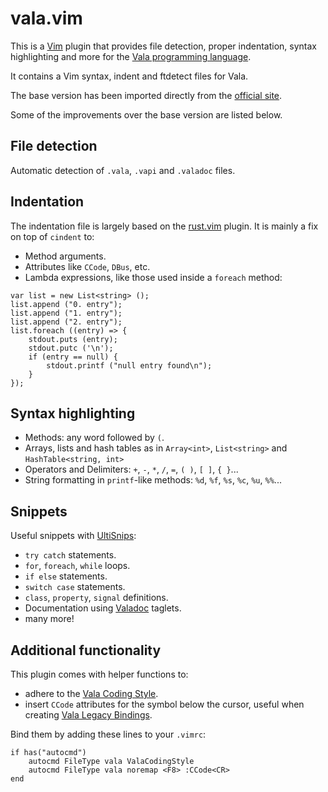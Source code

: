 # vala.vim

This is a [Vim][vim] plugin that provides file detection, proper indentation, syntax highlighting and more for the [Vala programming language][vala].

It contains a Vim syntax, indent and ftdetect files for Vala.

The base version has been imported directly from the [official site][vala-vim].

Some of the improvements over the base version are listed below.

## File detection

Automatic detection of `.vala`, `.vapi` and `.valadoc` files.

## Indentation

The indentation file is largely based on the [rust.vim][rust-vim] plugin.
It is mainly a fix on top of `cindent` to:

* Method arguments.
* Attributes like `CCode`, `DBus`, etc.
* Lambda expressions, like those used inside a `foreach` method:

```vala
var list = new List<string> ();
list.append ("0. entry");
list.append ("1. entry");
list.append ("2. entry");
list.foreach ((entry) => {
	stdout.puts (entry);
	stdout.putc ('\n');
	if (entry == null) {
		stdout.printf ("null entry found\n");
	}
});
```

## Syntax highlighting

* Methods: any word followed by `(`.
* Arrays, lists and hash tables as in `Array<int>`, `List<string>` and `HashTable<string, int>`
* Operators and Delimiters: `+`, `-`, `*`, `/`, `=`, `( )`, `[ ]`, `{ }`...
* String formatting in `printf`-like methods: `%d`, `%f`, `%s`, `%c`, `%u`, `%%`...

## Snippets

Useful snippets with [UltiSnips][ultisnips]:

* `try catch` statements.
* `for`, `foreach`, `while` loops.
* `if else` statements.
* `switch case` statements.
* `class`, `property`, `signal` definitions.
* Documentation using [Valadoc][valadoc] taglets.
* many more!

## Additional functionality

This plugin comes with helper functions to:

* adhere to the [Vala Coding Style][vcs].
* insert `CCode` attributes for the symbol below the cursor, useful when creating [Vala Legacy Bindings][vlb].

Bind them by adding these lines to your `.vimrc`:

```vim
if has("autocmd")
	autocmd FileType vala ValaCodingStyle
	autocmd FileType vala noremap <F8> :CCode<CR>
end
```

[rust-vim]:https://github.com/rust-lang/rust.vim
[vala]:https://wiki.gnome.org/Projects/Vala
[vala-vim]:https://wiki.gnome.org/Projects/Vala/Vim
[valadoc]:https://valadoc.org
[vcs]:https://wiki.gnome.org/Projects/Vala/Hacking#Coding_Style
[vlb]:https://wiki.gnome.org/Projects/Vala/LegacyBindings
[vim]:http://www.vim.org/
[ultisnips]:https://github.com/sirver/UltiSnips
